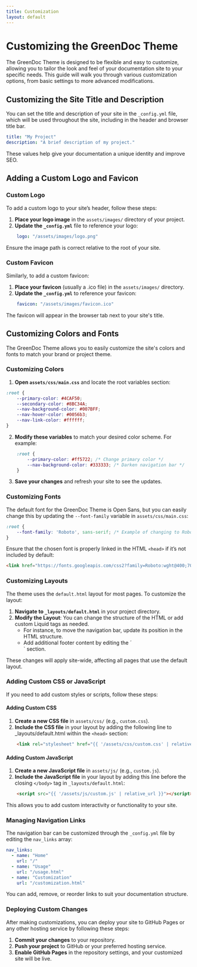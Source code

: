 ```yaml
---
title: Customization
layout: default
---
```


# Customizing the GreenDoc Theme

The GreenDoc Theme is designed to be flexible and easy to customize, allowing you to tailor the look and feel of your documentation site to your specific needs. This guide will walk you through various customization options, from basic settings to more advanced modifications.

## Customizing the Site Title and Description

You can set the title and description of your site in the `_config.yml` file, which will be used throughout the site, including in the header and browser title bar.

```yaml
title: "My Project"
description: "A brief description of my project."
```
These values help give your documentation a unique identity and improve SEO.
## Adding a Custom Logo and Favicon
### Custom Logo

To add a custom logo to your site’s header, follow these steps:

1. **Place your logo image** in the `assets/images/` directory of your project.
2. **Update the `_config.yml`** file to reference your logo:
``` yaml
    logo: "/assets/images/logo.png"
```
Ensure the image path is correct relative to the root of your site.
### Custom Favicon

Similarly, to add a custom favicon:

1. **Place your favicon** (usually a .ico file) in the `assets/images/` directory.
2. **Update the `_config.yml`** to reference your favicon:
```yaml
    favicon: "/assets/images/favicon.ico"
```
The favicon will appear in the browser tab next to your site's title.
## Customizing Colors and Fonts
The GreenDoc Theme allows you to easily customize the site's colors and fonts to match your brand or project theme.
### Customizing Colors
1. **Open `assets/css/main.css`** and locate the root variables section:
```css
:root {
    --primary-color: #4CAF50;
    --secondary-color: #8BC34A;
    --nav-background-color: #007BFF;
    --nav-hover-color: #0056b3;
    --nav-link-color: #ffffff;
}
```
2. **Modify these variables** to match your desired color scheme. For example:
```css
    :root {
        --primary-color: #ff5722; /* Change primary color */
        --nav-background-color: #333333; /* Darken navigation bar */
    }
```
3. **Save your changes** and refresh your site to see the updates.

### Customizing Fonts
The default font for the GreenDoc Theme is Open Sans, but you can easily change this by updating the `--font-family` variable in `assets/css/main.css`:
```css
:root {
    --font-family: 'Roboto', sans-serif; /* Example of changing to Roboto */
}
```
Ensure that the chosen font is properly linked in the HTML `<head>` if it’s not included by default:
```html
<link href="https://fonts.googleapis.com/css2?family=Roboto:wght@400;700&display=swap" rel="stylesheet">
```
### Customizing Layouts
The theme uses the `default.html` layout for most pages. To customize the layout:

1. **Navigate to `_layouts/default.html`** in your project directory.
2. **Modify the Layout**: You can change the structure of the HTML or add custom Liquid tags as needed.
   - For instance, to move the navigation bar, update its position in the HTML structure.
   - Add additional footer content by editing the ´<footer>` section.

These changes will apply site-wide, affecting all pages that use the default layout.
### Adding Custom CSS or JavaScript

If you need to add custom styles or scripts, follow these steps:
#### Adding Custom CSS

1. **Create a new CSS file** in `assets/css/` (e.g., `custom.css`).
2. **Include the CSS file** in your layout by adding the following line to _layouts/default.html within the `<head>` section:
```html
    <link rel="stylesheet" href="{{ '/assets/css/custom.css' | relative_url }}">
```
#### Adding Custom JavaScript

1. **Create a new JavaScript file** in `assets/js/` (e.g., `custom.js`).
2. **Include the JavaScript file** in your layout by adding this line before the closing `</body>` tag in `_layouts/default.html`:
```html
    <script src="{{ '/assets/js/custom.js' | relative_url }}"></script>
```
This allows you to add custom interactivity or functionality to your site.
### Managing Navigation Links

The navigation bar can be customized through the `_config.yml` file by editing the `nav_links` array:
```yaml
nav_links:
  - name: "Home"
    url: "/"
  - name: "Usage"
    url: "/usage.html"
  - name: "Customization"
    url: "/customization.html"
```
You can add, remove, or reorder links to suit your documentation structure.
### Deploying Custom Changes

After making customizations, you can deploy your site to GitHub Pages or any other hosting service by following these steps:
1. **Commit your changes** to your repository.
2. **Push your project** to GitHub or your preferred hosting service.
3. **Enable GitHub Pages** in the repository settings, and your customized site will be live.
